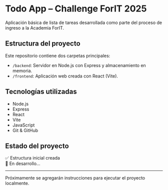 # Todo App – Challenge ForIT 2025

Aplicación básica de lista de tareas desarrollada como parte del proceso de ingreso a la Academia ForIT.

## Estructura del proyecto

Este repositorio contiene dos carpetas principales:

- `/backend`: Servidor en Node.js con Express y almacenamiento en memoria.
- `/frontend`: Aplicación web creada con React (Vite).

## Tecnologías utilizadas

- Node.js
- Express
- React
- Vite
- JavaScript
- Git & GitHub

## Estado del proyecto

✅ Estructura inicial creada  
🔧 En desarrollo...

---

Próximamente se agregarán instrucciones para ejecutar el proyecto localmente.
